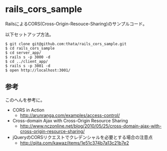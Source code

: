 rails_cors_sample
=================

RailsによるCORS(Cross-Origin-Resouce-Sharing)のサンプルコード。

以下セットアップ方法。

```
$ git clone git@github.com:thata/rails_cors_sample.git
$ cd rails_cors_sample
$ cd server_app/
$ rails s -p 3000 -d
$ cd ../client_app/
$ rails s -p 3001 -d
$ open http://localhost:3001/
```

## 参考

このへんを参考に。

- CORS in Action
  - http://arunranga.com/examples/access-control/
- Cross-domain Ajax with Cross-Origin Resource Sharing
  - http://www.nczonline.net/blog/2010/05/25/cross-domain-ajax-with-cross-origin-resource-sharing/
- jQueryのCORSリクエストでクレデンシャルを必要とする場合の注意点
  - http://qiita.com/kawaz/items/1e51c374b7a13c21b7e2
